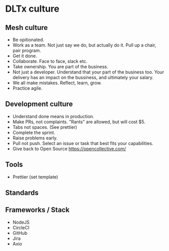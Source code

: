 # DLTx culture

## Mesh culture
* Be opitionated.
* Work as a team.  Not just say we do, but actually do it.  Pull up a chair, pair program.
* Get it done.
* Collaborate.  Face to face, slack etc.
* Take ownership.  You are part of the business.
* Not just a developer.  Understand that your part of the business too.  Your delivery has an impact on the bussiness, and ultimately your salary.
* We all make mistakes.  Reflect, learn, grow.
* Practice agile.

## Development culture
* Understand done means in production.
* Make PRs, not complaints.  "Rants" are allowed, but will cost $5.
* Tabs not spaces.  (See prettier)
* Complete the sprint.
* Raise problems early.
* Pull not push.  Select an issue or task that best fits your capabilities.
* Give back to Open Source https://opencollective.com/

## Tools
* Prettier (set template)

## Standards

## Frameworks / Stack
* NodeJS
* CircleCI
* GitHub
* Jira
* Axio
